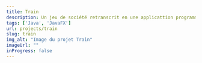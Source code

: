 ```yaml
---
title: Train
description: Un jeu de société retranscrit en une applicattion programmer en java et javaFX.
tags: ['Java', 'JavaFX']
url: projects/train
slug: train
img_alt: "Image du projet Train"
imageUrl: ""
inProgress: false
---
```

